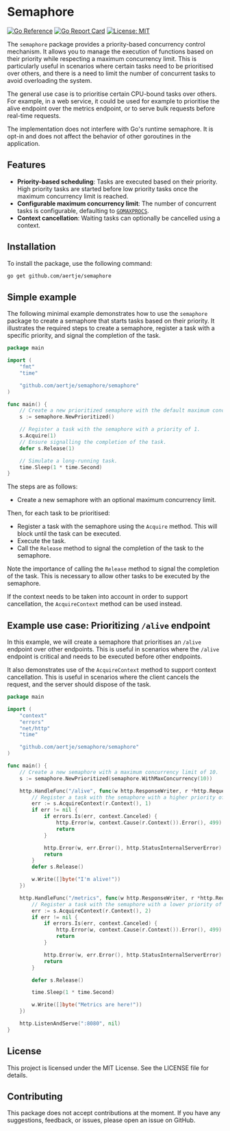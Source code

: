 # Semaphore

[![Go Reference](https://pkg.go.dev/badge/github.com/aertje/semaphore.svg)](https://pkg.go.dev/github.com/aertje/semaphore)
[![Go Report Card](https://goreportcard.com/badge/github.com/aertje/semaphore)](https://goreportcard.com/report/github.com/aertje/semaphore)
[![License: MIT](https://img.shields.io/badge/License-MIT-yellow.svg)](https://opensource.org/licenses/MIT)

The `semaphore` package provides a priority-based concurrency control mechanism. It allows you to manage the execution of functions based on their priority while respecting a maximum concurrency limit. This is particularly useful in scenarios where certain tasks need to be prioritised over others, and there is a need to limit the number of concurrent tasks to avoid overloading the system.

The general use case is to prioritise certain CPU-bound tasks over others. For example, in a web service, it could be used for example to prioritise the alive endpoint over the metrics endpoint, or to serve bulk requests before real-time requests.

The implementation does not interfere with Go's runtime semaphore. It is opt-in and does not affect the behavior of other goroutines in the application.

## Features

- **Priority-based scheduling**: Tasks are executed based on their priority. High priority tasks are started before low priority tasks once the maximum concurrency limit is reached.
- **Configurable maximum concurrency limit**: The number of concurrent tasks is configurable, defaulting to [`GOMAXPROCS`](https://pkg.go.dev/runtime#GOMAXPROCS).
- **Context cancellation**: Waiting tasks can optionally be cancelled using a context.

## Installation

To install the package, use the following command:

```sh
go get github.com/aertje/semaphore
```

## Simple example

The following minimal example demonstrates how to use the `semaphore` package to create a semaphore that starts tasks based on their priority. It illustrates the required steps to create a semaphore, register a task with a specific priority, and signal the completion of the task.

```go
package main

import (
    "fmt"
    "time"

    "github.com/aertje/semaphore/semaphore"
)

func main() {
    // Create a new prioritized semaphore with the default maximum concurrency limit.
    s := semaphore.NewPrioritized()

    // Register a task with the semaphore with a priority of 1.
    s.Acquire(1)
    // Ensure signalling the completion of the task.
    defer s.Release(1)

    // Simulate a long-running task.
    time.Sleep(1 * time.Second)
}
```

The steps are as follows:

- Create a new semaphore with an optional maximum concurrency limit.

Then, for each task to be prioritised:

- Register a task with the semaphore using the `Acquire` method. This will block until the task can be executed.
- Execute the task.
- Call the `Release` method to signal the completion of the task to the semaphore.

Note the importance of calling the `Release` method to signal the completion of the task. This is necessary to allow other tasks to be executed by the semaphore.

If the context needs to be taken into account in order to support cancellation, the `AcquireContext` method can be used instead.

## Example use case: Prioritizing `/alive` endpoint

In this example, we will create a semaphore that prioritises an `/alive` endpoint over other endpoints. This is useful in scenarios where the `/alive` endpoint is critical and needs to be executed before other endpoints.

It also demonstrates use of the `AcquireContext` method to support context cancellation. This is useful in scenarios where the client cancels the request, and the server should dispose of the task.

```go
package main

import (
    "context"
    "errors"
    "net/http"
    "time"

    "github.com/aertje/semaphore/semaphore"
)

func main() {
    // Create a new semaphore with a maximum concurrency limit of 10.
    s := semaphore.NewPrioritized(semaphore.WithMaxConcurrency(10))

    http.HandleFunc("/alive", func(w http.ResponseWriter, r *http.Request) {
        // Register a task with the semaphore with a higher priority of 1.
        err := s.AcquireContext(r.Context(), 1)
        if err != nil {
            if errors.Is(err, context.Canceled) {
                http.Error(w, context.Cause(r.Context()).Error(), 499)
                return
            }

            http.Error(w, err.Error(), http.StatusInternalServerError)
            return
        }
        defer s.Release()

        w.Write([]byte("I'm alive!"))
    })

    http.HandleFunc("/metrics", func(w http.ResponseWriter, r *http.Request) {
        // Register a task with the semaphore with a lower priority of 2.
        err := s.AcquireContext(r.Context(), 2)
        if err != nil {
            if errors.Is(err, context.Canceled) {
                http.Error(w, context.Cause(r.Context()).Error(), 499)
                return
            }

            http.Error(w, err.Error(), http.StatusInternalServerError)
            return
        }

        defer s.Release()

        time.Sleep(1 * time.Second)

        w.Write([]byte("Metrics are here!"))
    })

    http.ListenAndServe(":8080", nil)
}
```

## License

This project is licensed under the MIT License. See the LICENSE file for details.

## Contributing

This package does not accept contributions at the moment. If you have any suggestions, feedback, or issues, please open an issue on GitHub.
